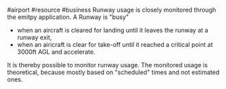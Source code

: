 #airport #resource #business 
Runway usage is closely monitored through the emitpy application.
A Runway is "busy"
- when an aircraft is cleared for landing until it leaves the runway at a runway exit,
- when an airicraft is clear for take-off until it reached a critical point at 3000ft AGL and accelerate.

It is thereby possible to monitor runway usage.
The monitored usage is theoretical, because mostly based on "scheduled" times and not estimated ones.